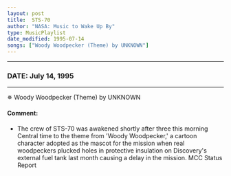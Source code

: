 ```yaml
---
layout: post
title:  STS-70
author: "NASA: Music to Wake Up By"
type: MusicPlaylist
date_modified: 1995-07-14
songs: ["Woody Woodpecker (Theme) by UNKNOWN"]
---
```


----
### DATE: July 14, 1995
----
✵ Woody Woodpecker (Theme) by UNKNOWN

#### Comment:
* The crew of STS-70 was awakened shortly after three this morning Central time to the theme from 'Woody Woodpecker,' a cartoon character adopted as the mascot for the mission when real woodpeckers plucked holes in protective insulation on Discovery's external fuel tank last month causing a delay in the mission. MCC Status Report



<br/>
<center>
	<a target="_blank"
	   href="https://twitter.com/intent/tweet?hashtags=Space,NASA,Playlist,NASAWakeupCalls,SpaceProgram&text={{ page.author}}, '{{ page.songs.first }}' {{ page.title }}, {{ page.date | date: '%B %d, %Y' }}. {{ site.url }}{{ page.url }}&via=nasawakeupcalls"><i class="fab fa-twitter" alt="Tweet this page" style="font-size: 1.3em;"></i></a>
	&nbsp; 	<i class="fas fa-user-astronaut" style="font-size: 1.5em;"></i> &nbsp;
    <a type="amzn" search="'Woody Woodpecker (Theme) by UNKNOWN'" category="popular music">
    <i class="fab fa-amazon" style="font-size: 1.3em;"></i></a>
</center>

